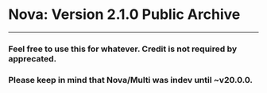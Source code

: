 # Nova: Version 2.1.0 Public Archive
---
### Feel free to use this for whatever. Credit is not required by apprecated.
### Please keep in mind that Nova/Multi was indev until ~v20.0.0.
